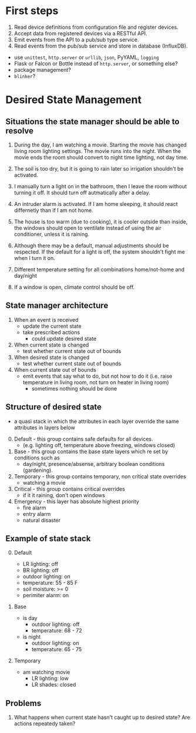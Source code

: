 # First steps

1. Read device definitions from configuration file and register devices.
2. Accept data from registered devices via a RESTful API.
3. Emit events from the API to a pub/sub type service.
4. Read events from the pub/sub service and store in database (InfluxDB).

- use `unittest`, `http.server` or `urllib`, `json`, PyYAML, `logging`
- Flask or Falcon or Bottle instead of `http.server`, or something else?
- package management?
- `blinker`?

# Desired State Management

## Situations the state manager should be able to resolve

1. During the day, I am watching a movie. Starting the movie has changed living room lighting settings. The movie runs into the night. When the movie ends the room should convert to night time lighting, not day time. 

2. The soil is too dry, but it is going to rain later so irrigation shouldn't be activated.

3. I manually turn a light on in the bathroom, then I leave the room without turning it off. It should turn off autmatically after a delay.

4. An intruder alarm is activated. If I am home sleeping, it should react differnetly than if I am not home. 

5. The house is too warm (due to cooking), it is cooler outside than inside, the windows should open to ventilate instead of using the air conditioner, unless it is raining.

6. Although there may be a default, manual adjustments should be respected. If the default for a light is off, the system shouldn't fight me when I turn it on. 

7. Different temperature setting for all combinations home/not-home and day/night 

8. If a window is open, climate control should be off.

## State manager architecture

1. When an event is received
    - update the current state
    - take prescribed actions
        - could update desired state
2. When current state is changed
    - test whether current state out of bounds
3. When desired state is changed
    - test whether current state out of bounds
4. When current state out of bounds
    - emit events that say what to do, but not how to do it
        (i.e. raise temperature in living room, not turn on heater in living room)
        - sometimes nothing should be done

## Structure of desired state
- a quasi stack in which the attributes in each layer override the same attributes in layers below

0. Default - this group contains safe defaults for all devices. 
    - (e.g. lighting off, temperature above freezing, windows closed)
1. Base - this group contains the base state layers which re set by conditions such as
    - day/night, presence/absense, arbitrary boolean conditions (gardening).
2. Temporary - this group contains temporary, non critical state overrides 
    - watching a movie
3. Critical - this group contains critical overrides
    - if it it raining, don't open windows 
4. Emergency -  this layer has absolute highest priority
    - fire alarm
    - entry alarm
    - natural disaster 
    
## Example of state stack

0. Default
    - LR lighting: off
    - BR lighting: off
    - outdoor lighting: on
    - temperature: 55 - 85 F
    - soil moisture: >= 0
    - perimiter alarm: on
    
1. Base
    - is day
        - outdoor lighting: off
        - temperature: 68 - 72
    - is night
        - outdoor lighting: on
        - temperature: 65 - 75
        
2. Temporary
    - am watching movie
        - LR lighting: low
        - LR shades: closed

## Problems

1. What happens when current state hasn't caught up to desired state? Are actions repeatedy taken?

## 